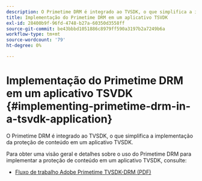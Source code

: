 ```yaml
---
description: O Primetime DRM é integrado ao TVSDK, o que simplifica a implementação da proteção de conteúdo em um aplicativo TVSDK.
title: Implementação do Primetime DRM em um aplicativo TSVDK
exl-id: 28400b9f-96fd-4748-b27a-60350d3558ff
source-git-commit: be43bbbd1051886c8979ff590a3197b2a7249b6a
workflow-type: tm+mt
source-wordcount: '79'
ht-degree: 0%

---
```


# Implementação do Primetime DRM em um aplicativo TSVDK {#implementing-primetime-drm-in-a-tsvdk-application}

O Primetime DRM é integrado ao TVSDK, o que simplifica a implementação da proteção de conteúdo em um aplicativo TVSDK.

Para obter uma visão geral e detalhes sobre o uso do Primetime DRM para implementar a proteção de conteúdo em um aplicativo TVSDK, consulte:

* [Fluxo de trabalho Adobe Primetime TVSDK-DRM (PDF)](https://helpx.adobe.com/content/dam/help/en/primetime/drm/drm_tvsdk_drm_workflow.pdf)
